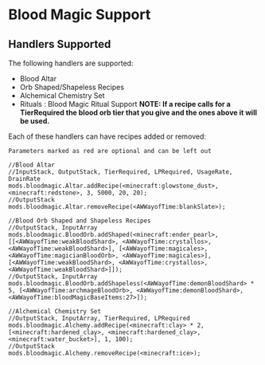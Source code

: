 # Blood Magic Support
## Handlers Supported
The following handlers are supported:

- Blood Altar
- Orb Shaped/Shapeless Recipes
- Alchemical Chemistry Set
- Rituals : Blood Magic Ritual Support
**NOTE: If a recipe calls for a TierRequired the blood orb tier that you give and the ones above it will be used.**

Each of these handlers can have recipes added or removed:
```
Parameters marked as red are optional and can be left out

//Blood Altar
//InputStack, OutputStack, TierRequired, LPRequired, UsageRate, DrainRate
mods.bloodmagic.Altar.addRecipe(<minecraft:glowstone_dust>, <minecraft:redstone>, 3, 5000, 20, 20);
//OutputStack
mods.bloodmagic.Altar.removeRecipe(<AWWayofTime:blankSlate>);

//Blood Orb Shaped and Shapeless Recipes
//OutputStack, InputArray
mods.bloodmagic.BloodOrb.addShaped(<minecraft:ender_pearl>, [[<AWWayofTime:weakBloodShard>, <AWWayofTime:crystallos>,<AWWayofTime:weakBloodShard>], [<AWWayofTime:magicales>, <AWWayofTime:magicianBloodOrb>, <AWWayofTime:magicales>], [<AWWayofTime:weakBloodShard>, <AWWayofTime:crystallos>, <AWWayofTime:weakBloodShard>]]);
//OutputStack, InputArray
mods.bloodmagic.BloodOrb.addShapeless(<AWWayofTime:demonBloodShard> * 5, [<AWWayofTime:archmageBloodOrb>, <AWWayofTime:demonBloodShard>, <AWWayofTime:bloodMagicBaseItems:27>]);

//Alchemical Chemistry Set
//OutputStack, InputArray, TierRequired, LPRequired
mods.bloodmagic.Alchemy.addRecipe(<minecraft:clay> * 2, [<minecraft:hardened_clay>, <minecraft:hardened_clay>, <minecraft:water_bucket>], 1, 100);
//OutputStack
mods.bloodmagic.Alchemy.removeRecipe(<minecraft:ice>);
```